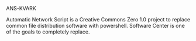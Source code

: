 ANS-KVARK

Automatic Network Script is a Creative Commons Zero 1.0 project to replace common file distribution software with powershell. Software Center is one of the goals to completely replace.
